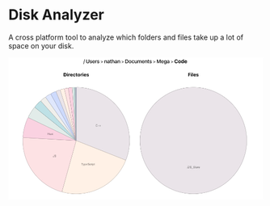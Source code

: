 # Disk Analyzer

A cross platform tool to analyze which folders and files take up a lot of space on your disk.

![Example](./res/example.png)